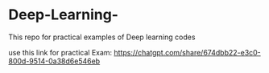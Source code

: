 # Deep-Learning-
This repo for practical examples of Deep learning codes


use this link for practical Exam: https://chatgpt.com/share/674dbb22-e3c0-800d-9514-0a38d6e546eb
